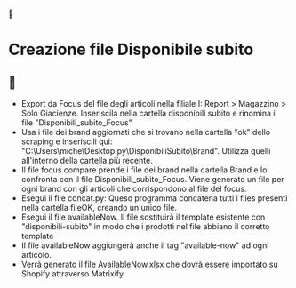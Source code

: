 :cowboy_hat_face:
# **Creazione file Disponibile subito**
:crocodile:
---
+ Export da Focus del file degli articoli nella filiale I: Report > Magazzino > Solo Giacienze. Inseriscila nella cartella disponibili subito e rinomina il file "Disponibili_subito_Focus"
+ Usa i file dei brand aggiornati che si trovano nella cartella "ok" dello scraping e inseriscili qui: "C:\Users\miche\Desktop\.py\DisponibiliSubito\Brand". Utilizza quelli all'interno della cartella più recente. 
+ Il file focus compare prende i file dei brand nella cartella Brand e lo confronta con il file Disponibili_subito_Focus. Viene generato un file per ogni brand con gli articoli che corrispondono al file del focus.
+ Esegui il file concat.py: Queso programma concatena tutti i files presenti nella cartella fileOK, creando un unico file.
+ Esegui il file availableNow. Il file sostituirà il template esistente con "disponibili-subito" in modo che i prodotti nel file abbiano il corretto template
+ Il file availableNow aggiungerà anche il tag "available-now" ad ogni articolo.
+ Verrà generato il file AvailableNow.xlsx che dovrà essere importato su Shopify attraverso Matrixify
